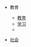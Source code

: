 <!-- _navbar.md -->

* 教育

  * [教育](教育/%E6%95%99%E8%82%B2.md)
  * [学习](教育/%E5%AD%A6%E4%B9%A0.md)
  * 

* [社会](社会/README.md)